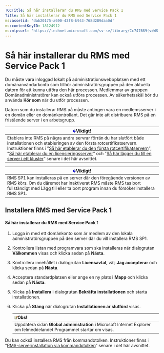 ```yaml
---
TOCTitle: Så här installerar du RMS med Service Pack 1
Title: Så här installerar du RMS med Service Pack 1
ms:assetid: 'dab20175-a690-43f8-b943-768d289daa0d'
ms:contentKeyID: 18124912
ms:mtpsurl: 'https://technet.microsoft.com/sv-se/library/Cc747689(v=WS.10)'
---
```


Så här installerar du RMS med Service Pack 1
============================================

Du måste vara inloggad lokalt på administrationswebbplatsen med ett domänanvändarkonto som tillhör administratörsgruppen på den aktuella datorn för att kunna utföra den här processen. Medlemmar av gruppen Domänadministratörer kan också utföra processen. Av säkerhetsskäl bör du använda **Kör som** när du utför processen.

Datorn som du installerar RMS på måste antingen vara en medlemsserver i en domän eller en domänkontrollant. Det går inte att distribuera RMS på en fristående server i en arbetsgrupp.

| ![](images/Cc747689.Important(WS.10).gif)Viktigt!                                                                                                                                                                                                                                                                                                                                                                                                                                                                                       |
|----------------------------------------------------------------------------------------------------------------------------------------------------------------------------------------------------------------------------------------------------------------------------------------------------------------------------------------------------------------------------------------------------------------------------------------------------------------------------------------------------------------------------------------------------------------------|
| Etablera inte RMS på några andra servrar förrän du har slutfört både installationen och etableringen av den första rotcertifikatservern. Instruktioner finns i ”[Så här etablerar du den första rotcertifikatservern](https://technet.microsoft.com/debc42f3-74ff-4c99-b7a4-4921fccdabc2)”, ”[Så här etablerar du en licensieringsserver](https://technet.microsoft.com/4d67b898-0ba9-4eef-ab7d-ee0ca55a688e)” och ”[Så här lägger du till en server i ett kluster](https://technet.microsoft.com/db635238-5528-4bec-9cc6-8244e2b3d733)” senare i det här avsnittet. |

| ![](images/Cc747689.Important(WS.10).gif)Viktigt!                                                                                                                                             |
|----------------------------------------------------------------------------------------------------------------------------------------------------------------------------------------------------------------------------|
| RMS SP1 kan installeras på en server där den föregående versionen av RMS körs. Om du däremot har inaktiverat RMS måste RMS tas bort fullständigt med Lägg till eller ta bort program innan du försöker installera RMS SP1. |

Installera RMS med Service Pack 1
---------------------------------

#### Så här installerar du RMS med Service Pack 1

1.  Logga in med ett domänkonto som är medlem av den lokala administratörsgruppen på den server där du vill installera RMS SP1.

2.  Kontrollera listan med programvara som ska installeras när dialogrutan **Välkommen** visas och klicka sedan på **Nästa**.

3.  Kontrollera innehållet i dialogrutan **Licensavtal**, välj **Jag accepterar** och klicka sedan på **Nästa**.

4.  Acceptera standardplatsen eller ange en ny plats i **Mapp** och klicka sedan på **Nästa**.

5.  Klicka på **Installera** i dialogrutan **Bekräfta installationen** och starta installationen.

6.  Klicka på **Stäng** när dialogrutan **Installationen är slutförd** visas.

    | ![](images/Cc747689.note(WS.10).gif)Obs!                                                  |
    |------------------------------------------------------------------------------------------------------------------------|
    | Uppdatera sidan **Global administration** i Microsoft Internet Explorer om felmeddelandet Programmet startar om visas. |

Du kan också installera RMS från kommandotolken. Instruktioner finns i ”[RMS-serverinstallation via kommandotolken](https://technet.microsoft.com/b55b1e2a-dd14-4168-a37f-9cdedbec660b)” senare i det här avsnittet.

